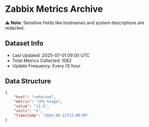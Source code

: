 # Zabbix Metrics Archive

⚠️ **Note**: Sensitive fields like hostnames and system descriptions are redacted.

## Dataset Info
- Last Updated: 2025-07-01 09:00 UTC
- Total Metrics Collected: 1062
- Update Frequency: Every (1) hour

## Data Structure
```json
{
    "host": "redacted",
    "metric": "CPU Usage",
    "value": "12.5",
    "units": "%",
    "timestamp": "2024-05-21T12:00:00"
}
```
